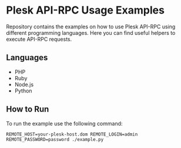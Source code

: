 # Plesk API-RPC Usage Examples

Repository contains the examples on how to use Plesk API-RPC using different programming languages.
Here you can find useful helpers to execute API-RPC requests.

## Languages

  * PHP
  * Ruby
  * Node.js
  * Python

## How to Run

To run the example use the following command:

`REMOTE_HOST=your-plesk-host.dom REMOTE_LOGIN=admin REMOTE_PASSWORD=password ./example.py`
